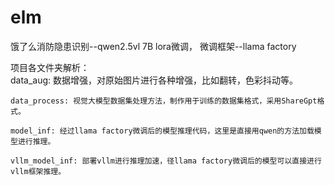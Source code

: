 # elm
饿了么消防隐患识别--qwen2.5vl 7B lora微调， 微调框架--llama factory

项目各文件夹解析：  
    data_aug: 数据增强，对原始图片进行各种增强，比如翻转，色彩抖动等。  

    data_process: 视觉大模型数据集处理方法，制作用于训练的数据集格式，采用ShareGpt格式。  

    model_inf: 经过llama factory微调后的模型推理代码，这里是直接用qwen的方法加载模型进行推理。  

    vllm_model_inf: 部署vllm进行推理加速，径llama factory微调后的模型可以直接进行vllm框架推理。
